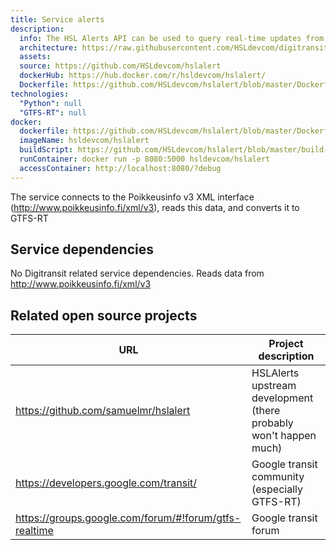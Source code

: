 ```yaml
---
title: Service alerts
description:
  info: The HSL Alerts API can be used to query real-time updates from the HSL fleet in GTFS-RT format.
  architecture: https://raw.githubusercontent.com/HSLdevcom/digitransit-site/master/pages/en/developers/apis/4-realtime-api/service-architecture/service-alerts/architecture.xml
  assets:
  source: https://github.com/HSLdevcom/hslalert
  dockerHub: https://hub.docker.com/r/hsldevcom/hslalert/
  Dockerfile: https://github.com/HSLdevcom/hslalert/blob/master/Dockerfile
technologies:  
  "Python": null
  "GTFS-RT": null
docker:
  dockerfile: https://github.com/HSLdevcom/hslalert/blob/master/Dockerfile
  imageName: hsldevcom/hslalert
  buildScript: https://github.com/HSLdevcom/hslalert/blob/master/build-docker-image.sh
  runContainer: docker run -p 8080:5000 hsldevcom/hslalert
  accessContainer: http://localhost:8080/?debug
---
```


The service connects to the Poikkeusinfo v3 XML interface (http://www.poikkeusinfo.fi/xml/v3),
reads this data, and converts it to GTFS-RT

## Service dependencies
No Digitransit related service dependencies. Reads data from http://www.poikkeusinfo.fi/xml/v3

## Related open source projects

| URL                | Project description                                          |
|--------------------|--------------------------------------------------------------|
| https://github.com/samuelmr/hslalert                 | HSLAlerts upstream development (there probably won't happen much) 
| https://developers.google.com/transit/                | Google transit community (especially GTFS-RT)
| https://groups.google.com/forum/#!forum/gtfs-realtime | Google transit forum
